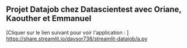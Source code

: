 ## Projet Datajob chez Datascientest avec Oriane, Kaouther et Emmanuel

[Cliquer sur le lien suivant pour voir l'application : ] https://share.streamlit.io/davsor738/streamlit-datajob/a.py
